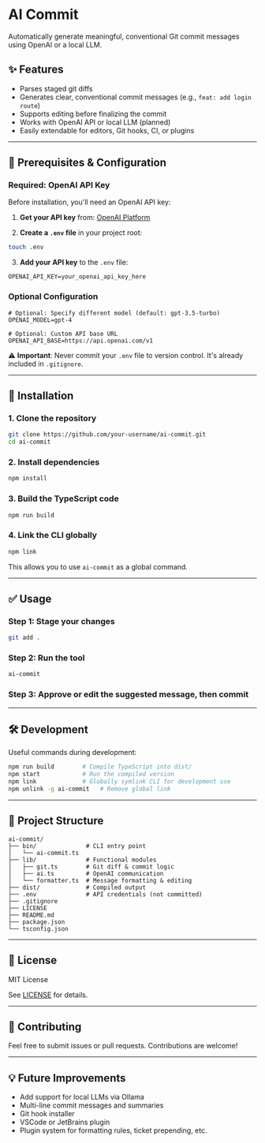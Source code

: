 # AI Commit

Automatically generate meaningful, conventional Git commit messages using OpenAI or a local LLM.

## ✨ Features

* Parses staged git diffs
* Generates clear, conventional commit messages (e.g., `feat: add login route`)
* Supports editing before finalizing the commit
* Works with OpenAI API or local LLM (planned)
* Easily extendable for editors, Git hooks, CI, or plugins

---

## 🔧 Prerequisites & Configuration

### Required: OpenAI API Key

Before installation, you'll need an OpenAI API key:

1. **Get your API key** from: [OpenAI Platform](https://platform.openai.com/account/api-keys)

2. **Create a `.env` file** in your project root:

```bash
touch .env
```

3. **Add your API key** to the `.env` file:

```env
OPENAI_API_KEY=your_openai_api_key_here
```

### Optional Configuration

```env
# Optional: Specify different model (default: gpt-3.5-turbo)
OPENAI_MODEL=gpt-4

# Optional: Custom API base URL
OPENAI_API_BASE=https://api.openai.com/v1
```

⚠️ **Important**: Never commit your `.env` file to version control. It's already included in `.gitignore`.

---

## 🚀 Installation

### 1. Clone the repository

```bash
git clone https://github.com/your-username/ai-commit.git
cd ai-commit
```

### 2. Install dependencies

```bash
npm install
```

### 3. Build the TypeScript code

```bash
npm run build
```

### 4. Link the CLI globally

```bash
npm link
```

This allows you to use `ai-commit` as a global command.

---

## ✅ Usage

### Step 1: Stage your changes

```bash
git add .
```

### Step 2: Run the tool

```bash
ai-commit
```

### Step 3: Approve or edit the suggested message, then commit

---

## 🛠 Development

Useful commands during development:

```bash
npm run build        # Compile TypeScript into dist/
npm start            # Run the compiled version
npm link             # Globally symlink CLI for development use
npm unlink -g ai-commit   # Remove global link
```

---

## 📂 Project Structure

```
ai-commit/
├── bin/              # CLI entry point
│   └── ai-commit.ts
├── lib/              # Functional modules
│   ├── git.ts        # Git diff & commit logic
│   ├── ai.ts         # OpenAI communication
│   └── formatter.ts  # Message formatting & editing
├── dist/             # Compiled output
├── .env              # API credentials (not committed)
├── .gitignore
├── LICENSE
├── README.md
├── package.json
└── tsconfig.json
```

---

## 📄 License

MIT License

See [LICENSE](./LICENSE) for details.

---

## 🤝 Contributing

Feel free to submit issues or pull requests. Contributions are welcome!

---

## 💡 Future Improvements

* Add support for local LLMs via Ollama
* Multi-line commit messages and summaries
* Git hook installer
* VSCode or JetBrains plugin
* Plugin system for formatting rules, ticket prepending, etc.
